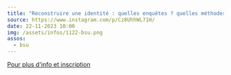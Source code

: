 ```yaml
---
title: "Reconstruire une identité : quelles enquêtes ? quelles méthodes ?"
source: https://www.instagram.com/p/Cz8UhhWL71H/
date: 22-11-2023 10:00
img: /assets/infos/1122-bsu.png
assos:
  - bsu
---
```


[Pour plus d'info et inscription](https://www.sorbonne-universite.fr/evenements/reconstruire-une-identite-quelles-enquetes-quelles-methodes)
